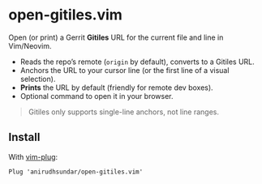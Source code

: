 # open-gitiles.vim

Open (or print) a Gerrit **Gitiles** URL for the current file and line in Vim/Neovim.

- Reads the repo’s remote (`origin` by default), converts to a Gitiles URL.
- Anchors the URL to your cursor line (or the first line of a visual selection).
- **Prints** the URL by default (friendly for remote dev boxes).
- Optional command to open it in your browser.

> Gitiles only supports single-line anchors, not line ranges.

## Install

With [vim-plug](https://github.com/junegunn/vim-plug):

```vim
Plug 'anirudhsundar/open-gitiles.vim'
